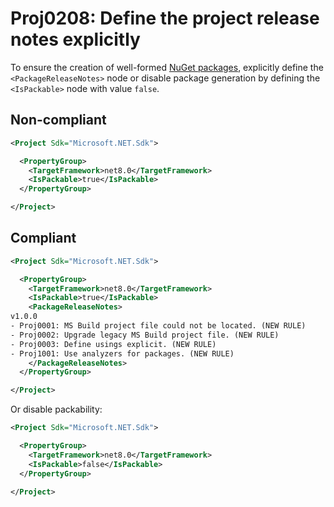 # Proj0208: Define the project release notes explicitly
To ensure the creation of well-formed [NuGet packages](../general/nuget-packages.md),
explicitly define the `<PackageReleaseNotes>` node or disable package
generation by defining the `<IsPackable>` node with value `false`.

## Non-compliant
``` xml
<Project Sdk="Microsoft.NET.Sdk">

  <PropertyGroup>
    <TargetFramework>net8.0</TargetFramework>
    <IsPackable>true</IsPackable>
  </PropertyGroup>

</Project>
```

## Compliant
``` xml
<Project Sdk="Microsoft.NET.Sdk">

  <PropertyGroup>
    <TargetFramework>net8.0</TargetFramework>
    <IsPackable>true</IsPackable>
    <PackageReleaseNotes>
v1.0.0
- Proj0001: MS Build project file could not be located. (NEW RULE)
- Proj0002: Upgrade legacy MS Build project file. (NEW RULE)
- Proj0003: Define usings explicit. (NEW RULE)
- Proj1001: Use analyzers for packages. (NEW RULE)
    </PackageReleaseNotes>
  </PropertyGroup>

</Project>
```

Or disable packability:

``` xml
<Project Sdk="Microsoft.NET.Sdk">

  <PropertyGroup>
    <TargetFramework>net8.0</TargetFramework>
    <IsPackable>false</IsPackable>
  </PropertyGroup>

</Project>
```
